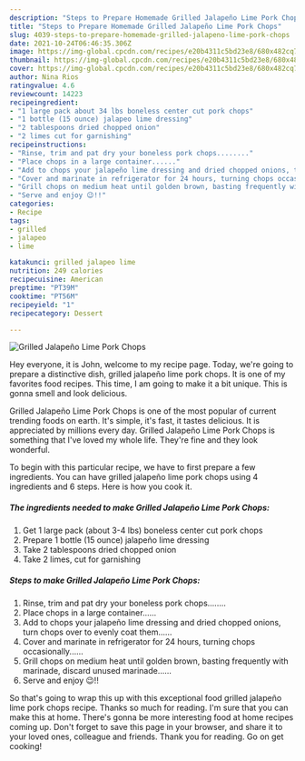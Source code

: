 ```yaml
---
description: "Steps to Prepare Homemade Grilled Jalapeño Lime Pork Chops"
title: "Steps to Prepare Homemade Grilled Jalapeño Lime Pork Chops"
slug: 4039-steps-to-prepare-homemade-grilled-jalapeno-lime-pork-chops
date: 2021-10-24T06:46:35.306Z
image: https://img-global.cpcdn.com/recipes/e20b4311c5bd23e8/680x482cq70/grilled-jalapeno-lime-pork-chops-recipe-main-photo.jpg
thumbnail: https://img-global.cpcdn.com/recipes/e20b4311c5bd23e8/680x482cq70/grilled-jalapeno-lime-pork-chops-recipe-main-photo.jpg
cover: https://img-global.cpcdn.com/recipes/e20b4311c5bd23e8/680x482cq70/grilled-jalapeno-lime-pork-chops-recipe-main-photo.jpg
author: Nina Rios
ratingvalue: 4.6
reviewcount: 14223
recipeingredient:
- "1 large pack about 34 lbs boneless center cut pork chops"
- "1 bottle (15 ounce) jalapeo lime dressing"
- "2 tablespoons dried chopped onion"
- "2 limes cut for garnishing"
recipeinstructions:
- "Rinse, trim and pat dry your boneless pork chops........"
- "Place chops in a large container......"
- "Add to chops your jalapeño lime dressing and dried chopped onions, turn chops over to evenly coat them......"
- "Cover and marinate in refrigerator for 24 hours, turning chops occasionally......"
- "Grill chops on medium heat until golden brown, basting frequently with marinade, discard unused marinade......"
- "Serve and enjoy 😉!!"
categories:
- Recipe
tags:
- grilled
- jalapeo
- lime

katakunci: grilled jalapeo lime 
nutrition: 249 calories
recipecuisine: American
preptime: "PT39M"
cooktime: "PT56M"
recipeyield: "1"
recipecategory: Dessert

---
```



![Grilled Jalapeño Lime Pork Chops](https://img-global.cpcdn.com/recipes/e20b4311c5bd23e8/680x482cq70/grilled-jalapeno-lime-pork-chops-recipe-main-photo.jpg)

Hey everyone, it is John, welcome to my recipe page. Today, we're going to prepare a distinctive dish, grilled jalapeño lime pork chops. It is one of my favorites food recipes. This time, I am going to make it a bit unique. This is gonna smell and look delicious.

Grilled Jalapeño Lime Pork Chops is one of the most popular of current trending foods on earth. It's simple, it's fast, it tastes delicious. It is appreciated by millions every day. Grilled Jalapeño Lime Pork Chops is something that I've loved my whole life. They're fine and they look wonderful.




To begin with this particular recipe, we have to first prepare a few ingredients. You can have grilled jalapeño lime pork chops using 4 ingredients and 6 steps. Here is how you cook it.

<!--inarticleads1-->

##### The ingredients needed to make Grilled Jalapeño Lime Pork Chops:

1. Get 1 large pack (about 3-4 lbs) boneless center cut pork chops
1. Prepare 1 bottle (15 ounce) jalapeño lime dressing
1. Take 2 tablespoons dried chopped onion
1. Take 2 limes, cut for garnishing




<!--inarticleads2-->

##### Steps to make Grilled Jalapeño Lime Pork Chops:

1. Rinse, trim and pat dry your boneless pork chops........
1. Place chops in a large container......
1. Add to chops your jalapeño lime dressing and dried chopped onions, turn chops over to evenly coat them......
1. Cover and marinate in refrigerator for 24 hours, turning chops occasionally......
1. Grill chops on medium heat until golden brown, basting frequently with marinade, discard unused marinade......
1. Serve and enjoy 😉!!




So that's going to wrap this up with this exceptional food grilled jalapeño lime pork chops recipe. Thanks so much for reading. I'm sure that you can make this at home. There's gonna be more interesting food at home recipes coming up. Don't forget to save this page in your browser, and share it to your loved ones, colleague and friends. Thank you for reading. Go on get cooking!
